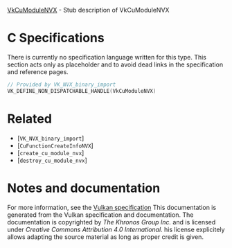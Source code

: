 [VkCuModuleNVX](https://www.khronos.org/registry/vulkan/specs/1.3-extensions/man/html/VkCuModuleNVX.html) - Stub description of VkCuModuleNVX

# C Specifications
There is currently no specification language written for this type.
This section acts only as placeholder and to avoid dead links in the
specification and reference pages.
```c
// Provided by VK_NVX_binary_import
VK_DEFINE_NON_DISPATCHABLE_HANDLE(VkCuModuleNVX)
```

# Related
- [`VK_NVX_binary_import`]
- [`CuFunctionCreateInfoNVX`]
- [`create_cu_module_nvx`]
- [`destroy_cu_module_nvx`]

# Notes and documentation
For more information, see the [Vulkan specification](https://www.khronos.org/registry/vulkan/specs/1.3-extensions/html/vkspec.html)
This documentation is generated from the Vulkan specification and documentation.
The documentation is copyrighted by *The Khronos Group Inc.* and is licensed under *Creative Commons Attribution 4.0 International*.
his license explicitely allows adapting the source material as long as proper credit is given.
        